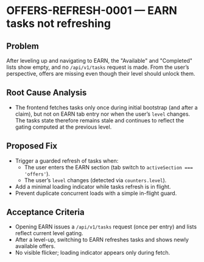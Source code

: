 # OFFERS-REFRESH-0001 — EARN tasks not refreshing

## Problem
After leveling up and navigating to EARN, the "Available" and "Completed" lists show empty, and no `/api/v1/tasks` request is made. From the user’s perspective, offers are missing even though their level should unlock them.

## Root Cause Analysis
- The frontend fetches tasks only once during initial bootstrap (and after a claim), but not on EARN tab entry nor when the user’s `level` changes. The tasks state therefore remains stale and continues to reflect the gating computed at the previous level.

## Proposed Fix
- Trigger a guarded refresh of tasks when:
  - The user enters the EARN section (tab switch to `activeSection === 'offers'`).
  - The user’s `level` changes (detected via `counters.level`).
- Add a minimal loading indicator while tasks refresh is in flight.
- Prevent duplicate concurrent loads with a simple in-flight guard.

## Acceptance Criteria
- Opening EARN issues a `/api/v1/tasks` request (once per entry) and lists reflect current level gating.
- After a level-up, switching to EARN refreshes tasks and shows newly available offers.
- No visible flicker; loading indicator appears only during fetch.


